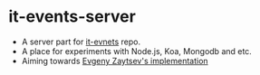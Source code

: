 # it-events-server
* A server part for [it-evnets](https://github.com/apunko/it-events) repo. 
* A place for experiments with Node.js, Koa, Mongodb and etc.
* Aiming towards [Evgeny Zaytsev's implementation](https://github.com/z4o4z/events-aggregator-backend)
